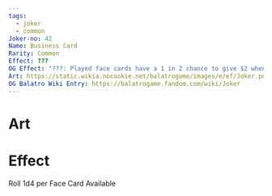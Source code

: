 ```yaml
---
tags:
  - joker
  - common
Joker-no: 42
Name: Business Card
Rarity: Common
Effect: ???
OG Effect: "???: Played face cards have a 1 in 2 chance to give $2 when scored"
Art: https://static.wikia.nocookie.net/balatrogame/images/e/ef/Joker.png/revision/latest?cb=20230925003651
OG Balatro Wiki Entry: https://balatrogame.fandom.com/wiki/Joker
---
```

# Art
# Effect
Roll 1d4 per Face Card Available
